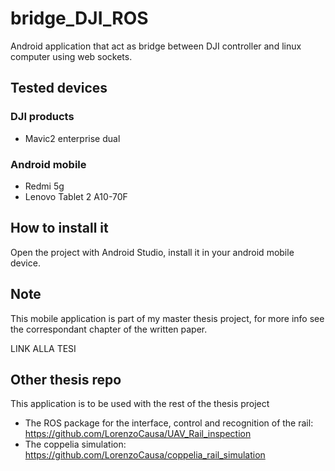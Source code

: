 # bridge_DJI_ROS
Android application that act as bridge between DJI controller and linux computer using web sockets.

## Tested devices
### DJI products
- Mavic2 enterprise dual

### Android mobile
 - Redmi 5g
 - Lenovo Tablet 2 A10-70F
 
## How to install it
Open the project with Android Studio, install it in your android mobile device.
 
## Note
This mobile application is part of my master thesis project, for more info see the correspondant chapter of the written paper.

LINK ALLA TESI

## Other thesis repo
This application is to be used with the rest of the thesis project

 - The ROS package for the interface, control and recognition of the rail: <https://github.com/LorenzoCausa/UAV_Rail_inspection>
 - The coppelia simulation: <https://github.com/LorenzoCausa/coppelia_rail_simulation> 
